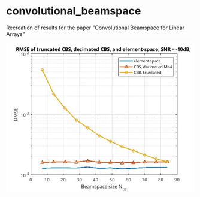 # convolutional_beamspace
Recreation of results for the paper "Convolutional Beamspace for Linear Arrays"

![Alt text](results/fig6_recreated.jpg)

